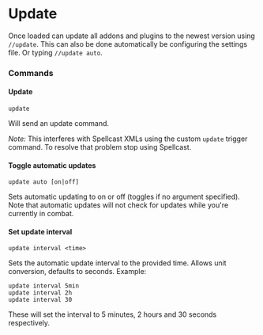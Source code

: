 # Update

Once loaded can update all addons and plugins to the newest version using `//update`. This can also be done automatically be configuring the settings file. Or typing `//update auto`.

### Commands

#### Update

```
update
```

Will send an update command.

*Note:* This interferes with Spellcast XMLs using the custom `update` trigger command. To resolve that problem stop using Spellcast.

#### Toggle automatic updates

```
update auto [on|off]
```

Sets automatic updating to on or off (toggles if no argument specified). Note that automatic updates will not check for updates while you're currently in combat.

#### Set update interval

```
update interval <time>
```

Sets the automatic update interval to the provided time. Allows unit conversion, defaults to seconds. Example:

```
update interval 5min
update interval 2h
update interval 30
```

These will set the interval to 5 minutes, 2 hours and 30 seconds respectively.
